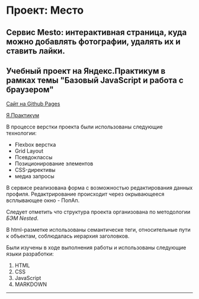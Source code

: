 # Проект: Место

## Cервис Mesto: интерактивная страница, куда можно добавлять фотографии, удалять их и ставить лайки.

## Учебный проект на Яндекс.Практикум в рамках темы "Базовый JavaScript и работа с браузером"

[Сайт на Github Pages](https://anutka-bestiya.github.io/mesto/)

[Я.Практикум](https://practicum.yandex.ru 'Учиться здесь')

В процессе верстки проекта были использованы следующие технологии:

- Flexbox верстка
- Grid Layout
- Псевдоклассы
- Позиционирование элементов
- CSS-директивы
- медиа запросы

В сервисе реализована форма с возможностью редактирования данных профиля. Редактрирование происходит через окрывающееся всплывающее окно - ПопАп.

Следует отметить что структура проекта организована по методологии _БЭМ Nested_.

В html-разметке использованы семантическе теги, относительные пути к объектам, соблюдалась иерархия заголовков.

Были изучены в ходе выполнения работы и использованы следующие языки разработки:

1. HTML
2. CSS
3. JavaScript
4. MARKDOWN

---
